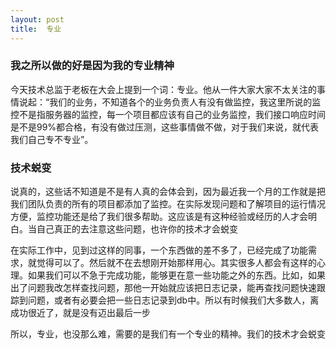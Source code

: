 ```yaml
---
layout: post
title:	专业
---
```


### 我之所以做的好是因为我的专业精神

今天技术总监于老板在大会上提到一个词：专业。他从一件大家大家不太关注的事情说起：“我们的业务，不知道各个的业务负责人有没有做监控，我这里所说的监控不是指服务器的监控，每一个项目都应该有自己的业务监控，我们接口响应时间是不是99%都合格，有没有做过压测，这些事情做不做，对于我们来说，就代表我们自己专不专业”。

### 技术蜕变

说真的，这些话不知道是不是有人真的会体会到，因为最近我一个月的工作就是把我们团队负责的所有的项目都添加了监控。在实际发现问题和了解项目的运行情况方便，监控功能还是给了我们很多帮助。这应该是有这种经验或经历的人才会明白。当自己真正的去注意这些问题，也许你的技术才会蜕变

在实际工作中，见到过这样的同事，一个东西做的差不多了，已经完成了功能需求，就觉得可以了。然后就不在去想刚开始那样用心。其实很多人都会有这样的心理。如果我们可以不急于完成功能，能够更在意一些功能之外的东西。比如，如果出了问题我改怎样查找问题，那他一开始就应该把日志记录，能再查找问题快速跟踪到问题，或者有必要会把一些日志记录到db中。所以有时候我们大多数人，离成功很近了，就是没有迈出最后一步

所以，专业，也没那么难，需要的是我们有一个专业的精神。我们的技术才会蜕变






